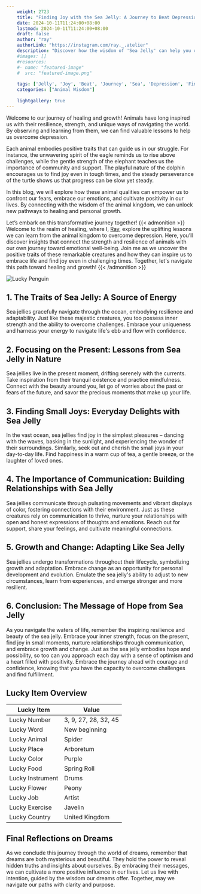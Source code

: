 ```yaml
---
    weight: 2723
    title: "Finding Joy with the Sea Jelly: A Journey to Beat Depression"  # Assuming 'title' column exists
    date: 2024-10-11T11:24:00+08:00
    lastmod: 2024-10-11T11:24:00+08:00
    draft: false
    author: "ray"
    authorLink: "https://instagram.com/ray._.atelier"
    description: "Discover how the wisdom of 'Sea Jelly' can help you overcome depression and find joy in your life journey."
    #images: []
    #resources:
    #- name: "featured-image"
    #  src: "featured-image.png"
    
    tags: ['Jelly', 'Joy', 'Beat', 'Journey', 'Sea', 'Depression', 'Finding']
    categories: ["Animal Wisdom"]
    
    lightgallery: true
---
```

    
Welcome to our journey of healing and growth! Animals have long inspired us with their resilience, strength, and unique ways of navigating the world. By observing and learning from them, we can find valuable lessons to help us overcome depression.

Each animal embodies positive traits that can guide us in our struggle. For instance, the unwavering spirit of the eagle reminds us to rise above challenges, while the gentle strength of the elephant teaches us the importance of community and support. The playful nature of the dolphin encourages us to find joy even in tough times, and the steady perseverance of the turtle shows us that progress can be slow yet steady.

In this blog, we will explore how these animal qualities can empower us to confront our fears, embrace our emotions, and cultivate positivity in our lives. By connecting with the wisdom of the animal kingdom, we can unlock new pathways to healing and personal growth.

Let’s embark on this transformative journey together!
{{< admonition >}}
Welcome to the realm of healing, where I, [Ray](https://instagram.com/ray._.atelier), explore the uplifting lessons we can learn from the animal kingdom to overcome depression. Here, you’ll discover insights that connect the strength and resilience of animals with our own journey toward emotional well-being. Join me as we uncover the positive traits of these remarkable creatures and how they can inspire us to embrace life and find joy even in challenging times. Together, let's navigate this path toward healing and growth!
{{< /admonition >}}

![Lucky Penguin](https://cdn.pixabay.com/photo/2024/09/07/02/34/penguins-9028827_1280.jpg "Lucky Penguin")

## 1. The Traits of Sea Jelly: A Source of Energy
Sea jellies gracefully navigate through the ocean, embodying resilience and adaptability. Just like these majestic creatures, you too possess inner strength and the ability to overcome challenges. Embrace your uniqueness and harness your energy to navigate life's ebb and flow with confidence.

## 2. Focusing on the Present: Lessons from Sea Jelly in Nature
Sea jellies live in the present moment, drifting serenely with the currents. Take inspiration from their tranquil existence and practice mindfulness. Connect with the beauty around you, let go of worries about the past or fears of the future, and savor the precious moments that make up your life.

## 3. Finding Small Joys: Everyday Delights with Sea Jelly
In the vast ocean, sea jellies find joy in the simplest pleasures – dancing with the waves, basking in the sunlight, and experiencing the wonder of their surroundings. Similarly, seek out and cherish the small joys in your day-to-day life. Find happiness in a warm cup of tea, a gentle breeze, or the laughter of loved ones.

## 4. The Importance of Communication: Building Relationships with Sea Jelly
Sea jellies communicate through pulsating movements and vibrant displays of color, fostering connections with their environment. Just as these creatures rely on communication to thrive, nurture your relationships with open and honest expressions of thoughts and emotions. Reach out for support, share your feelings, and cultivate meaningful connections.

## 5. Growth and Change: Adapting Like Sea Jelly
Sea jellies undergo transformations throughout their lifecycle, symbolizing growth and adaptation. Embrace change as an opportunity for personal development and evolution. Emulate the sea jelly's ability to adjust to new circumstances, learn from experiences, and emerge stronger and more resilient.

## 6. Conclusion: The Message of Hope from Sea Jelly
As you navigate the waters of life, remember the inspiring resilience and beauty of the sea jelly. Embrace your inner strength, focus on the present, find joy in small moments, nurture relationships through communication, and embrace growth and change. Just as the sea jelly embodies hope and possibility, so too can you approach each day with a sense of optimism and a heart filled with positivity. Embrace the journey ahead with courage and confidence, knowing that you have the capacity to overcome challenges and find fulfillment.


## Lucky Item Overview
| Lucky Item          | Value              |
|---------------|--------------------|
| Lucky Number        | 3, 9, 27, 28, 32, 45  |
| Lucky Word          | New beginning |
| Lucky Animal        | Spider |
| Lucky Place         | Arboretum     |
| Lucky Color         | Purple     |
| Lucky Food          | Spring Roll      |
| Lucky Instrument    | Drums |
| Lucky Flower        | Peony    |
| Lucky Job           | Artist       |
| Lucky Exercise      | Javelin  |
| Lucky Country       | United Kingdom    |


##  Final Reflections on Dreams

As we conclude this journey through the world of dreams, remember that dreams are both mysterious and beautiful. They hold the power to reveal hidden truths and insights about ourselves. By embracing their messages, we can cultivate a more positive influence in our lives. Let us live with intention, guided by the wisdom our dreams offer. Together, may we navigate our paths with clarity and purpose.
